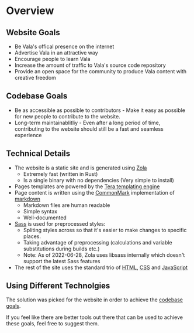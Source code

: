 # Overview

## Website Goals

- Be Vala's offical presence on the internet
- Advertise Vala in an attractive way
- Encourage people to learn Vala
- Increase the amount of traffic to Vala's source code repository
- Provide an open space for the community to produce Vala content with creative freedom

## Codebase Goals

- Be as accessible as possible to contributors - Make it easy as possible for new people to contribute to the website.
- Long-term maintainablitliy - Even after a long period of time, contributing to the website should still be a fast and seamless experience

## Technical Details

- The website is a static site and is generated using [Zola](https://www.getzola.org/)
  - Extremely fast (written in Rust)
  - Is a single binary with no dependencies (Very simple to install)
- Pages templates are powered by the [Tera templating engine](https://tera.netlify.app/)
- Page content is written using the [CommonMark](https://commonmark.org/) implementation of [markdown](https://daringfireball.net/projects/markdown/)
  - Markdown files are human readable
  - Simple syntax
  - Well-documented
- [Sass](https://sass-lang.com/) is used for preprocessed styles:
  - Spliting styles across so that it's easier to make changes to specific places.
  - Taking advantage of preprocessing (calculations and variable substitutions during builds etc.)
  - Note: As of 2022-06-28, Zola uses libsass internally which doesn't support the latest Sass features
- The rest of the site uses the standard trio of [HTML](https://developer.mozilla.org/en-US/docs/Web/HTML), [CSS](https://developer.mozilla.org/en-US/docs/Web/CSS) and [JavaScript](https://developer.mozilla.org/en-US/docs/Web/JavaScript)


## Using Different Technolgies

The solution was picked for the website in order to achieve the [codebase goals](#codebase-goals).

If you feel like there are better tools out there that can be used to achieve these goals, feel free to suggest them.
